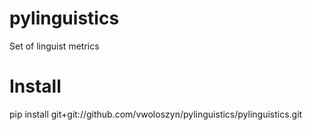 # pylinguistics
Set of linguist metrics 

# Install
pip install git+git://github.com/vwoloszyn/pylinguistics/pylinguistics.git
